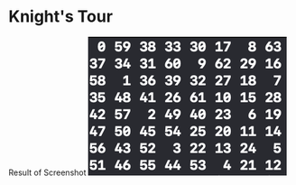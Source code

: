 # Knight's Tour
Result of Screenshot
<img src="https://github.com/zxspring21/dataStructure/blob/master/AlgoDataStructurePrac/Knight's%20Tour/1.png">

